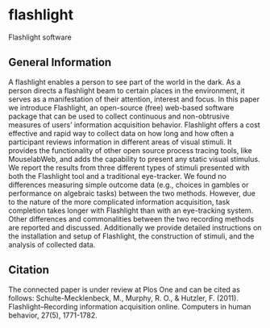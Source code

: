 # flashlight
Flashlight software

General Information
-------------------
A flashlight enables a person to see part of the world in the dark. As a person directs a flashlight beam to certain places in the environment, it serves as a manifestation of their attention, interest and focus. In this paper we introduce Flashlight, an open-source (free) web-based software package that can be used to collect continuous and non-obtrusive measures of users’ information acquisition behavior. Flashlight offers a cost effective and rapid way to collect data on how long and how often a participant reviews information in different areas of visual stimuli. It provides the functionality of other open source process tracing tools, like MouselabWeb, and adds the capability to present any static visual stimulus. We report the results from three different types of stimuli presented with both the Flashlight tool and a traditional eye-tracker. We found no differences measuring simple outcome data (e.g., choices in gambles or performance on algebraic tasks) between the two methods. However, due to the nature of the more complicated information acquisition, task completion takes longer with Flashlight than with an eye-tracking system. Other differences and commonalities between the two recording methods are reported and discussed. Additionally we provide detailed instructions on the installation and setup of Flashlight, the construction of stimuli, and the analysis of collected data.

Citation
--------
The connected paper is under review at Plos One and can be cited as follows: 
Schulte-Mecklenbeck, M., Murphy, R. O., & Hutzler, F. (2011). Flashlight–Recording information acquisition online. Computers in human behavior, 27(5), 1771-1782.

